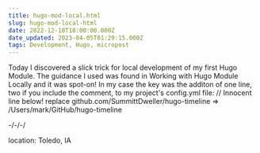 ```yaml
---
title: hugo-mod-local.html
slug: hugo-mod-local-html
date: 2022-12-18T18:00:00.000Z
date_updated: 2023-04-05T01:29:15.000Z
tags: Development, Hugo, micropost
---
```


Today I discovered a slick trick for local development of my first Hugo Module. The guidance I used was found in Working with Hugo Module Locally and it was spot-on! In my case the key was the additon of one line, two if you include the comment, to my project's config.yml file:
// Innocent line below!
replace github.com/SummittDweller/hugo-timeline => /Users/mark/GitHub/hugo-timeline

-/-/-/

location: Toledo, IA
